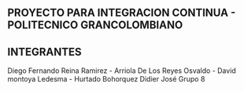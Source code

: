 ## PROYECTO PARA INTEGRACION CONTINUA - POLITECNICO GRANCOLOMBIANO

## INTEGRANTES
Diego Fernando Reina Ramirez - 
Arriola De Los Reyes Osvaldo - 
David montoya Ledesma - 
Hurtado Bohorquez Didier José
Grupo 8